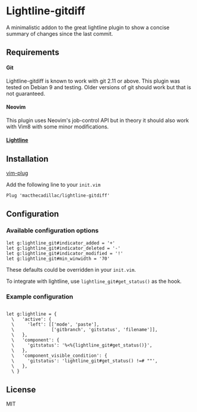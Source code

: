 # Lightline-gitdiff

A minimalistic addon to the great lightline plugin to show a concise summary of
changes since the last commit.

## Requirements

#### Git

Lightline-gitdiff is known to work with git 2.11 or above. This plugin was
tested on Debian 9 and testing. Older versions of git should work but that is
not guaranteed.

#### Neovim

This plugin uses Neovim's job-control API but in theory it should also work with
Vim8 with some minor modifications.

#### [Lightline](https://github.com/itchyny/lightline.vim)

## Installation

[vim-plug](https://github.com/junegunn/vim-plug)

Add the following line to your `init.vim`

```vim
Plug 'macthecadillac/lightline-gitdiff'
```

## Configuration

### Available configuration options

```vim
let g:lightline_git#indicator_added = '+'
let g:lightline_git#indicator_deleted = '-'
let g:lightline_git#indicator_modified = '!'
let g:lightline_git#min_winwidth = '70'
```

These defaults could be overridden in your `init.vim`.

To integrate with lightline, use `lightline_git#get_status()` as the hook.

### Example configuration

```vim

let g:lightline = {
  \   'active': {
  \     'left': [['mode', 'paste'],
  \              ['gitbranch', 'gitstatus', 'filename']],
  \   },
  \   'component': {
  \     'gitstatus': '%<%{lightline_git#get_status()}',
  \   },
  \   'component_visible_condition': {
  \     'gitstatus': 'lightline_git#get_status() !=# ""',
  \   },
  \ }

```

## License

MIT
